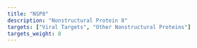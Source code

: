 ```yaml
---
title: "NSP8"
description: "Nonstructural Protein 8"
targets: ["Viral Targets", "Other Nonstructural Proteins"]
targets_weight: 8
---
```


